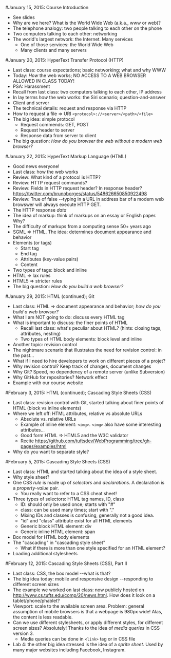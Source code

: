 #January 15, 2015: Course Introduction
* See slides
* Why are we here?  What is the World Wide Web (a.k.a., www or web)?
* The telephone analogy: two people talking to each other on the phone
* Two computers talking to each other: networking
* The world's largest network: the Internet. Many services
  - One of those services: the World Wide Web
  - Many clients and many servers

#January 20, 2015: HyperText Transfer Protocol (HTTP)
* Last class: course expectations; basic networking; what and why WWW
* Today: _How_ the web works; NO ACCESS TO A WEB BROWSER ALLOWED IN CLASS TODAY!
* PSA: Harassment
* Recall from last class: two computers talking to each other, IP address
* In lay terms _how_ the web works: the Siri scenario; question-and-answer
* Client and server
* The technical details: request and response via HTTP
* How to request a file => URI `<protocol>://<server>/<path>/<file>`
* The big idea: simple protocol
  * Request commends: GET, POST
  * Request header to server
  * Response data from server to client
* The big question: _How do you browser the web without a modern web browser?_

#January 22, 2015: HyperText Markup Language (HTML)
* Good news everyone!
* Last class: how the web works
* Review: What kind of a protocol is HTTP?
* Review: HTTP request commands?
* Review: Fields in HTTP request header?  In response header? https://twitter.com/brunoborges/status/548626650850922498
* Review: True of false --typing in a URL in address bar of a modern web browswer will always execute HTTP GET.
* The HTTP response _data_
* The idea of markup: think of markups on an essay or English paper.  Why?
* The difficulty of markups from a computing sense 50+ years ago
* SGML => HTML. The idea: determines document appearance and behavior
* Elements (or tags)
  - Start tag
  - End tag
  - Attributes (key-value pairs)
  - Content
* Two types of tags: block and inline
* HTML => lax rules
* HTML5 => stricter rules
* The big question: _How do you build a web browser?_

#January 29, 2015: HTML (continued); Git
* Last class: HTML => document appearance and behavior; _how do you build a web browser?_
* What I am NOT going to do: discuss every HTML tag
* What is important to discuss: the finer points of HTML
  - Recall last class: what's peculiar about HTML? (hints: closing tags, attributes, nesting)
  - Two types of HTML body elements: block level and inline
* Another topic: revision control
* The nightmare scenario that illustrates the need for revision control: in the past...
* What if I need to hire developers to work on different pieces of a projet?
* Why revision control? Keep track of changes, document changes
* Why Git? Speed, no dependency of a remote server (unlike Subversion)
* Why GitHub for repositories? Network effect
* Example with our course website

#February 3, 2015: HTML (continued); Cascading Style Sheets (CSS)
* Last class: revision control with Git, started talking about finer points of HTML (block vs inline elements)
* Where we left off: HTML attributes, relative vs absolute URLs 
  - Absolute vs. relative URLs
  - Example of inline element: `<img>`. `<img>` also have some interesting attributes...
  - Good form HTML => HTML5 and the W3C validator
  - Recite https://github.com/tuftsdev/WebProgramming/tree/gh-pages/examples/html
* Why do you want to separate style?


#February 5, 2015: Cascading Style Sheets (CSS)
* Last class: HTML and started talking about the idea of a style sheet.
* Why style sheet?
* One CSS _rule_ is made up of _selectors_ and _declarations_. A declaration is a _property-value_ pair.
  - You really want to refer to a CSS cheat sheet!
* Three types of selectors: HTML tag names, ID, class
  - ID: should only be used once; starts with "#"
  - class: can be used many times; start with "."
  - Mixing IDs and classes is confusing, generally not a good idea.
  - "id" and "class" attribute exist for all HTML elements
  - Generic block HTML element: div
  - Generic inline HTML element: span
* Box model for HTML body elements
* The "cascading" in "cascading style sheet"
  - What if there is more than one style specified for an HTML element?
* Loading additional stylesheets

#February 12, 2015: Cascading Style Sheets (CSS), Part II
* Last class: CSS, the box model --what is that?
* The big idea today: mobile and responsive design --responding to different screen sizes
* The example we worked on last class: now publicly hosted on http://www.cs.tufts.edu/comp/20/news.html.  How does it look on a tablet/phone/phablet?
* Viewport: scale to the available screen area.  Problem: general assumption of mobile browsers is that a webpage is 980px wide!  Alas, the content is less readable.
* Can we use different stylesheets, or apply different styles, for different screen sizes?  Absolutely!  Thanks to the idea of _media queries_ in CSS version 3.
  - Media queries can be done in `<link>` tag or in CSS file
* Lab 4: the other big idea stressed is the idea of a _sprite sheet_.  Used by many major websites including Facebook, Instagram.
